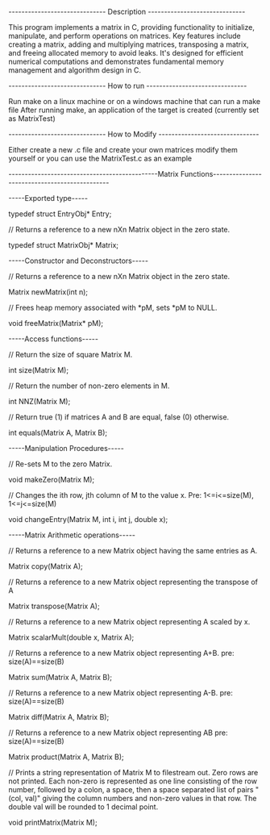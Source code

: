 ------------------------------ Description ------------------------------

This program implements a matrix in C, providing functionality to initialize, manipulate, and perform operations on matrices. Key features include creating a matrix, adding and multiplying matrices, transposing a matrix, and freeing allocated memory to avoid leaks. It's designed for efficient numerical computations and demonstrates fundamental memory management and algorithm design in C.

------------------------------ How to run -------------------------------

Run make on a linux machine or on a windows machine that can run a make file
After running make, an application of the target is created (currently set as MatrixTest)

------------------------------ How to Modify -------------------------------

Either create a new .c file and create your own matrices modify them yourself or you can use the MatrixTest.c as an example

----------------------------------------------Matrix Functions----------------------------------------------

-----Exported type-----

typedef struct EntryObj* Entry;

// Returns a reference to a new nXn Matrix object in the zero state.

typedef struct MatrixObj* Matrix;

-----Constructor and Deconstructors-----

// Returns a reference to a new nXn Matrix object in the zero state.

Matrix newMatrix(int n);

// Frees heap memory associated with *pM, sets *pM to NULL.

void freeMatrix(Matrix* pM);

-----Access functions-----

// Return the size of square Matrix M.

int size(Matrix M);

// Return the number of non-zero elements in M.

int NNZ(Matrix M);

// Return true (1) if matrices A and B are equal, false (0) otherwise.

int equals(Matrix A, Matrix B);

-----Manipulation Procedures-----

// Re-sets M to the zero Matrix.

void makeZero(Matrix M);

// Changes the ith row, jth column of M to the value x.
Pre: 1<=i<=size(M), 1<=j<=size(M)

void changeEntry(Matrix M, int i, int j, double x);

-----Matrix Arithmetic operations-----

// Returns a reference to a new Matrix object having the same entries as A.

Matrix copy(Matrix A);

// Returns a reference to a new Matrix object representing the transpose of A

Matrix transpose(Matrix A);

// Returns a reference to a new Matrix object representing A scaled by x.

Matrix scalarMult(double x, Matrix A);

// Returns a reference to a new Matrix object representing A+B.
pre: size(A)==size(B)

Matrix sum(Matrix A, Matrix B);

// Returns a reference to a new Matrix object representing A-B.
pre: size(A)==size(B)

Matrix diff(Matrix A, Matrix B);

// Returns a reference to a new Matrix object representing AB
pre: size(A)==size(B)

Matrix product(Matrix A, Matrix B);

// Prints a string representation of Matrix M to filestream out. Zero rows
are not printed. Each non-zero is represented as one line consisting
of the row number, followed by a colon, a space, then a space separated
list of pairs "(col, val)" giving the column numbers and non-zero values
in that row. The double val will be rounded to 1 decimal point.

void printMatrix(Matrix M);
